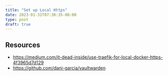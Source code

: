 ```yaml
---
title: "Set up Local Https"
date: 2023-01-31T07:30:35-08:00
type: post
draft: true
---
```



## Resources
- https://medium.com/it-dead-inside/use-traefik-for-local-docker-https-4f3965d7d129
- https://github.com/dani-garcia/vaultwarden
